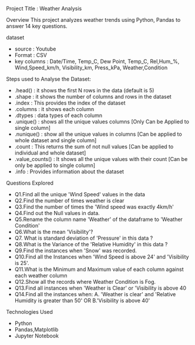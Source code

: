 Project Title : Weather Analysis


Overview
This project analyzes weather trends using Python, Pandas to answer 14 key questions.


dataset
- source : Youtube
- Format : CSV
- key columns : Date/Time, Temp_C, Dew Point, Temp_C, Rel,Hum_%, Wind,Speed_km/h, Visibility_km, Press_kPa, Weather,Condition


Steps used to Analyse the Dataset:
- .head() : it shows the first N rows in the data (default is 5)
- .shape : it shows the number of columns and rows in the dataset
- .index : This provides the index of the dataset
- .columns : it shows each column
- .dtypes : data types of each column
- .unique() : shows all the unique values columns [Only Can be Applied to single column]
- .nunique() : show all the unique values in columns [Can be applied to whole dataset and single column]
- .count : This returns the sum of not null values [Can be applied to individual and whole dataset]
- .value_counts() : It shows all the unique values with their count [Can be only be applied to single column]
- .info : Provides information about the dataset


Questions Explored
- Q1.Find all the unique 'Wind Speed' values in the data
- Q2.Find the number of times weather is clear
- Q3.Find the number of times the 'Wind speed was exactly 4km/h'
- Q4.Find out the Null values in data.
- Q5.Rename the column name 'Weather' of the dataframe to 'Weather Condition'
- Q6.What is the mean 'Visibility'?
- Q7. What is standard deviation of 'Pressure' in this data ?
- Q8.What is the Variance of the 'Relative Humidity' in this data ?
- Q9.Find the instances when 'Snow' was recorded.
- Q10.Find all the Instances when 'Wind Speed is above 24' and 'Visibility is 25'.
- Q11.What is the Minimum and Maximum value of each column against each weather column
- Q12.Show all the records where Weather Condition is Fog.
- Q13.Find all instances when 'Weather is Clear' or 'Visibility is above 40
- Q14.Find all the instances when: A. 'Weather is clear' and 'Relative Humidity is greater than 50' OR B.'Visibility is above 40'


Technologies Used
- Python
- Pandas,Matplotlib
- Jupyter Notebook













